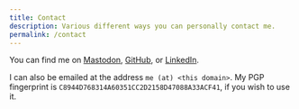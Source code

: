 ```yaml
---
title: Contact
description: Various different ways you can personally contact me.
permalink: /contact
---
```


You can find me on
<a rel="me" aria-label="Mastodon account" href="https://types.pl/@jw">Mastodon</a>,
<a rel="me" aria-label="GitHub account" href="https://github.com/jacobjwalters">GitHub</a>, or
<a rel="me" aria-label="LinkedIn account" href="https://linkedin.com/in/jacobjwalters">LinkedIn</a>.

I can also be emailed at the address
`me (at) <this domain>`.
My PGP fingerprint is `C8944D768314A60351CC2D2158D47088A33ACF41`, if you wish to use it.
